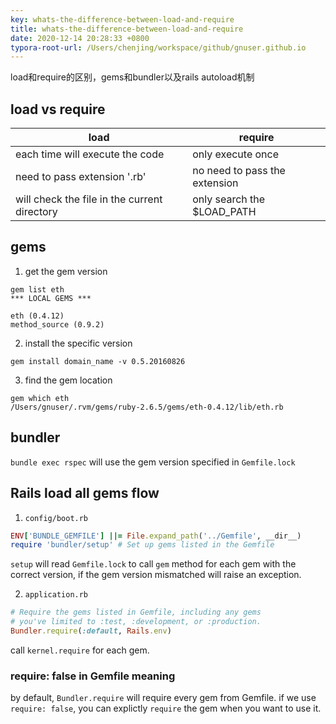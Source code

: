 ```yaml
---
key: whats-the-difference-between-load-and-require
title: whats-the-difference-between-load-and-require
date: 2020-12-14 20:28:33 +0800
typora-root-url: /Users/chenjing/workspace/github/gnuser.github.io
---
```


load和require的区别，gems和bundler以及rails autoload机制

<!--more-->

## load vs require



| load                                         | require                       |
| -------------------------------------------- | ----------------------------- |
| each time will execute the code              | only execute once             |
| need to pass extension '.rb'                 | no need to pass the extension |
| will check the file in the current directory | only search the $LOAD_PATH    |

## gems

1. get the gem version

```shell
gem list eth
*** LOCAL GEMS ***

eth (0.4.12)
method_source (0.9.2)
```

2. install the specific version

```shell
gem install domain_name -v 0.5.20160826
```

3. find the gem location

```shell
gem which eth
/Users/gnuser/.rvm/gems/ruby-2.6.5/gems/eth-0.4.12/lib/eth.rb
```

## bundler

`bundle exec rspec` will use the gem version specified in `Gemfile.lock` 

## Rails load all gems flow

1. `config/boot.rb`

```ruby
ENV['BUNDLE_GEMFILE'] ||= File.expand_path('../Gemfile', __dir__)
require 'bundler/setup' # Set up gems listed in the Gemfile
```

`setup` will read `Gemfile.lock` to call `gem` method for each gem with the correct version, if the gem version mismatched will raise an exception.

2. `application.rb`

```ruby
# Require the gems listed in Gemfile, including any gems
# you've limited to :test, :development, or :production.
Bundler.require(:default, Rails.env)
```

call `kernel.require` for each gem.

### require: false in Gemfile meaning

by default, `Bundler.require` will require every gem from Gemfile. if we use `require: false`, you can explictly `require` the gem when you want to use it.



 

